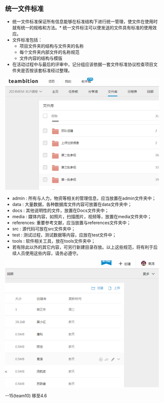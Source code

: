 ## 统一文件标准

* 统一文件标准保证所有信息能够在标准结构下进行统一管理，使文件在使用时就有统一的规格和方法。* 统一文件标注可以使发送的文件具有标准的使用效应。
* 文件标准包括：
	* 项目文件夹的结构与文件夹的名称
	* 每个文件夹内部文件的名称规范
	* 文件内容的结构与模版
* 在活动过程中与最后的评审中，记分组应该依据一套文件标准协议检查项目文件夹是否按该套标准经过整理。

![0](../assets/challenger_preparation/unified_file_standard/team10_yuantao_1.jpg)


* admin : 所有与人力，物资等相关的管理信息，应当放置在admin文件夹中；
* data : 大量数据，各种数据库文件内容可放置在data文件夹中；
* docs : 其他说明性的文件，放置在Docs文件夹中；
* media : 媒体内容，如照片，扫描图片，视频等，放置在media文件夹中；
* references: 重要参考文献，应当放置与references文件夹中；
* src : 源代码可放在src文件夹中；
* test : 测试过程，测试数据等内容，应放在test文件中；
* tools : 软件相关工具，放在tools文件夹中；
* 若有除此以外的其它内容，可另行新建目录存放。以上这些规范，将有利于后续人员使用这些内容，请务必遵守。


![0](../assets/challenger_preparation/unified_file_standard/team10_yuantao_2.jpg)

--15(team10)
移至4.6
